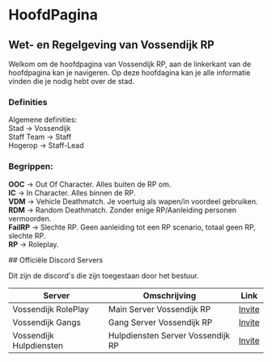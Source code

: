 # HoofdPagina

<h2>Wet- en Regelgeving van Vossendijk RP</h2>
<p>
  Welkom om de hoofdpagina van Vossendijk RP, aan de linkerkant van de hoofdpagina kan je navigeren.
  Op deze hoofdagina kan je alle informatie vinden die je nodig hebt over de stad.
<p>
  
<h3>Definities</h3>
<p>
Algemene definities:
<br>
Stad → Vossendijk
<br>
Staff Team → Staff
<br>
Hogerop → Staff-Lead
</p>
<h3>Begrippen:</h3>
  <strong>OOC</strong> → Out Of Character. Alles buiten de RP om.
  <br>
  <strong>IC</strong> → In Character. Alles binnen de RP.
  <br>
  <strong>VDM</strong> → Vehicle Deathmatch. Je voertuig als wapen/in voordeel gebruiken.
  <br>
  <strong>RDM</strong> → Random Deathmatch. Zonder enige RP/Aanleiding personen vermoorden.
  <br>
  <strong>FailRP</strong> → Slechte RP. Geen aanleiding tot een RP scenario, totaal geen RP, slechte RP.
  <br>
  <strong>RP</strong> → Roleplay.
  <br>
</p>
## Officiële Discord Servers
<p>
  Dit zijn de discord's die zijn toegestaan door het bestuur.
</p>
</p>
 <table>
   <thead>
     <tr>
        <th>Server</th>
        <th>Omschrijving</th>
        <th align="center">Link</th>
     </tr>
   <thead>
     <tbody>
       <tr>
         <td>Vossendijk RolePlay</td>
         <td>Main Server Vossendijk RP</td>
         <td align="center">
           <a href="https://discord.gg/wdrsgFp2nB">Invite</a>
         </td>
       </tr>
       <tr>
         <td>Vossendijk Gangs</td>
         <td>Gang Server Vossendijk RP</td>
         <td align="center">
           <a href="https://discord.gg/W6z8d6aHFY">Invite</a>
         </td>
       </tr>
       <tr>
         <td>Vossendijk Hulpdiensten</td>
         <td>Hulpdiensten Server Vossendijk RP</td>
         <td align="center">
           <a href="https://discord.gg/VHg4Bnk5av">Invite</a>
         </td>
       </tr>
  </table>
     
